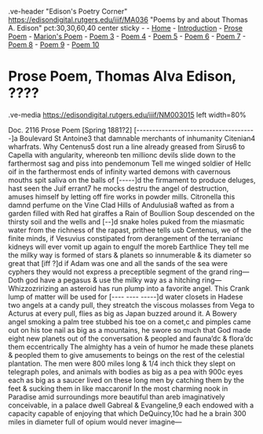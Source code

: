 .ve-header "Edison's Poetry Corner" https://edisondigital.rutgers.edu/iiif/MA036 "Poems by and about Thomas A. Edison" pct:30,30,60,40 center sticky - 
    - [Home](/)
    - [Introduction](/introduction)
    - [Prose Poem](/1)
    - [Marion's Poem](/2)
    - [Poem 3](/3)
    - [Poem 4](/4)
    - [Poem 5](/5)
    - [Poem 6](/6)
    - [Poem 7](/7)
    - [Poem 8](/8)
    - [Poem 9](/9)
    - [Poem 10](/10)
    
#  Prose Poem, Thomas Alva Edison, ????

.ve-media https://edisondigital.rutgers.edu/iiif/NM003015 left width=80%

Doc. 2116 Prose Poem [Spring 1881?2]
[--------------------------------------]a
Boulevard St Antoine3 that damnable merchants of inhumanity
Citenian4 wharfrats. Why Centenus5 dost run a line already
greased from Sirus6 to Capella with angularity, whereonb
ten millionc devils slide down to the farthermost sag and
piss into pendemonum Tell me winged soldier of Hellc oif in
the farthermost ends of infinity warted demons with cavernous
mouths spit saliva on the balls of [-----]d the firmament to
produce deluges, hast seen the Juif errant7 he mocks destru
the angel of destruction, amuses himself by letting off fire
works in powder mills. Citronella this damnd perfume on the
Vine Clad Hills of Andulusia8 wafted as from a garden filled
with Red hat giraffes a Rain of Boullion Soup descended on
the thirsty soil and the wells and [--]d snake holes puked from
the miasmatic water from the richness of the rapast, prithee
tells usb Centenus, we of the finite minds, if Vesuvius constipated
from derangement of the terranianc kidneys will ever
vomit up again to engulf the moreb Earthlice They tell me
the milky way is formed of stars & planets so innumerable & its
diameter so great that [iff ?]d if Adam was one and all the sands
of the sea were cyphers they would not express a preceptible
segment of the grand ring—
Doth god have a pegasus & use the milky way as a hitching
ring—
Whizzozririzing an asteroid has run plump into a favorite
angel. This Crank lump of matter will be used for [---- ----
-----]d water closets in Hadese two angels at a candy pull,
they streatch the viscous molasses from Vega to Acturus at
every pull, flies as big as Japan buzzed around it.
A Bowery angel smoking a palm tree stubbed his toe on a
comet,c and pimples came out on his toe nail as big as a mountains,
he swore so much that God made eight new planets out
of the conversation & peopled and fauna’dc & flora’dc them
eccentrically The almighty has a vein of humor he made
these planets & peopled them to give amusements to beings on
the rest of the celestial plantation. The men were 800 miles
long & 1/4 inch thick they slept on telegraph poles, and animals
with bodies as big as a pea with 900c eyes each as big as
a saucer lived on these long men by catching them by the feet
& sucking them in like maccaronif
In the most charming nook in Paradise amid surroundings
more beautiful than areb imaginatively conceivable, in a palace
dwell Gabreal & Evangeline,9 each endowed with a capacity
capable of enjoying that which DeQuincy,10c had he a brain 300
miles in diameter full of opium would never imagine—